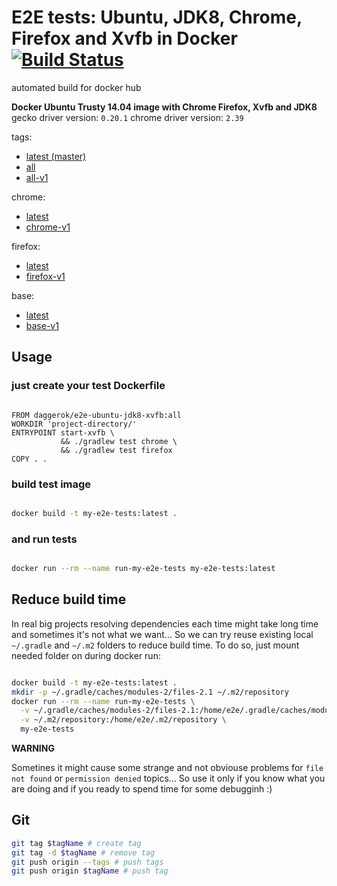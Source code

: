 # E2E tests: Ubuntu, JDK8, Chrome, Firefox and Xvfb in Docker [![Build Status](https://travis-ci.org/daggerok/e2e-ubuntu-jdk8-xvfb.svg?branch=master)](https://travis-ci.org/daggerok/e2e-ubuntu-jdk8-xvfb)
automated build for docker hub

**Docker Ubuntu Trusty 14.04 image with Chrome Firefox, Xvfb and JDK8**
gecko driver version: `0.20.1`
chrome driver version: `2.39`

tags:

- [latest (master)](https://github.com/daggerok/e2e-ubuntu-jdk8-xvfb/blob/master/Dockerfile)
- [all](https://github.com/daggerok/e2e-ubuntu-jdk8-xvfb/blob/all/Dockerfile)
- [all-v1](https://github.com/daggerok/e2e-ubuntu-jdk8-xvfb/blob/v1all)

chrome:

- [latest](https://github.com/daggerok/e2e-ubuntu-jdk8-xvfb/blob/chrome/Dockerfile)
- [chrome-v1](https://github.com/daggerok/e2e-ubuntu-jdk8-xvfb/blob/tree/v1chrome)

firefox:

- [latest](https://github.com/daggerok/e2e-ubuntu-jdk8-xvfb/blob/firefox/Dockerfile)
- [firefox-v1](https://github.com/daggerok/e2e-ubuntu-jdk8-xvfb/tree/v1firefox)

base:

- [latest](https://github.com/daggerok/e2e-ubuntu-jdk8-xvfb/blob/base/Dockerfile)
- [base-v1](https://github.com/daggerok/e2e-ubuntu-jdk8-xvfb/tree/v1base)

## Usage

### just create your test Dockerfile


```docker

FROM daggerok/e2e-ubuntu-jdk8-xvfb:all
WORKDIR 'project-directory/'
ENTRYPOINT start-xvfb \
           && ./gradlew test chrome \
           && ./gradlew test firefox
COPY . .

```

### build test image

```bash

docker build -t my-e2e-tests:latest .

```

### and run tests

```bash

docker run --rm --name run-my-e2e-tests my-e2e-tests:latest

```

## Reduce build time

In real big projects resolving dependencies each time might take long time and sometimes it's not what we want...
So we can try reuse existing local `~/.gradle` and `~/.m2` folders to reduce build time. 
To do so, just mount needed folder on during docker run:

```bash

docker build -t my-e2e-tests:latest .
mkdir -p ~/.gradle/caches/modules-2/files-2.1 ~/.m2/repository
docker run --rm --name run-my-e2e-tests \
  -v ~/.gradle/caches/modules-2/files-2.1:/home/e2e/.gradle/caches/modules-2/files-2.1 \
  -v ~/.m2/repository:/home/e2e/.m2/repository \
  my-e2e-tests

```

**WARNING**

Sometines it might cause some strange and not obviouse problems for `file not found` or `permission denied` topics...
So use it only if you know what you are doing and if you ready to spend time for some debugginh :)

## Git

```bash
git tag $tagName # create tag
git tag -d $tagName # remove tag
git push origin --tags # push tags
git push origin $tagName # push tag
```

